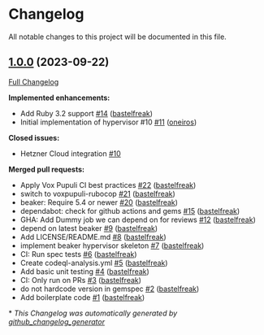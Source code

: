 # Changelog

All notable changes to this project will be documented in this file.

## [1.0.0](https://github.com/voxpupuli/beaker-hcloud/tree/1.0.0) (2023-09-22)

[Full Changelog](https://github.com/voxpupuli/beaker-hcloud/compare/205d48a4c1a5dd11add8d7245ad659bb7536a9d9...1.0.0)

**Implemented enhancements:**

- Add Ruby 3.2 support [\#14](https://github.com/voxpupuli/beaker-hcloud/pull/14) ([bastelfreak](https://github.com/bastelfreak))
- Initial implementation of hypervisor \#10 [\#11](https://github.com/voxpupuli/beaker-hcloud/pull/11) ([oneiros](https://github.com/oneiros))

**Closed issues:**

- Hetzner Cloud integration [\#10](https://github.com/voxpupuli/beaker-hcloud/issues/10)

**Merged pull requests:**

- Apply Vox Pupuli CI best practices [\#22](https://github.com/voxpupuli/beaker-hcloud/pull/22) ([bastelfreak](https://github.com/bastelfreak))
- switch to voxpupuli-rubocop [\#21](https://github.com/voxpupuli/beaker-hcloud/pull/21) ([bastelfreak](https://github.com/bastelfreak))
- beaker: Require 5.4 or newer [\#20](https://github.com/voxpupuli/beaker-hcloud/pull/20) ([bastelfreak](https://github.com/bastelfreak))
- dependabot: check for github actions and gems [\#15](https://github.com/voxpupuli/beaker-hcloud/pull/15) ([bastelfreak](https://github.com/bastelfreak))
- GHA: Add Dummy job we can depend on for reviews [\#12](https://github.com/voxpupuli/beaker-hcloud/pull/12) ([bastelfreak](https://github.com/bastelfreak))
- depend on latest beaker [\#9](https://github.com/voxpupuli/beaker-hcloud/pull/9) ([bastelfreak](https://github.com/bastelfreak))
- Add LICENSE/README.md [\#8](https://github.com/voxpupuli/beaker-hcloud/pull/8) ([bastelfreak](https://github.com/bastelfreak))
- implement beaker hypervisor skeleton [\#7](https://github.com/voxpupuli/beaker-hcloud/pull/7) ([bastelfreak](https://github.com/bastelfreak))
- CI: Run spec tests [\#6](https://github.com/voxpupuli/beaker-hcloud/pull/6) ([bastelfreak](https://github.com/bastelfreak))
- Create codeql-analysis.yml [\#5](https://github.com/voxpupuli/beaker-hcloud/pull/5) ([bastelfreak](https://github.com/bastelfreak))
- Add basic unit testing [\#4](https://github.com/voxpupuli/beaker-hcloud/pull/4) ([bastelfreak](https://github.com/bastelfreak))
- CI: Only run on PRs [\#3](https://github.com/voxpupuli/beaker-hcloud/pull/3) ([bastelfreak](https://github.com/bastelfreak))
- do not hardcode version in gemspec [\#2](https://github.com/voxpupuli/beaker-hcloud/pull/2) ([bastelfreak](https://github.com/bastelfreak))
- Add boilerplate code [\#1](https://github.com/voxpupuli/beaker-hcloud/pull/1) ([bastelfreak](https://github.com/bastelfreak))



\* *This Changelog was automatically generated by [github_changelog_generator](https://github.com/github-changelog-generator/github-changelog-generator)*
